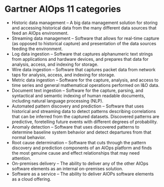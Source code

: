 # Gartner AIOps 11 categories
* Historic data management – A big data management solution for storing and accessing historical data from the many different data sources that feed an AIOps environment.
* Streaming data management – Software that allows for real-time capture (as opposed to historical capture) and presentation of the data sources feeding the environment.
* Log data ingestion – Software that captures alphanumeric text strings from applications and hardware devices, and prepares that data for analysis, access, and indexing for storage.
* Wire data ingestion – Software that captures packet data from network taps for analysis, access, and indexing for storage.
* Metric data ingestion – Software for the capture, analysis, and access to time series and general mathematical operations performed on I&O data.
* Document text ingestion – Software for the capture, parsing, and syntactical and semantic indexing of human readable documents, including natural language processing (NLP).
* Automated pattern discovery and prediction – Software that uses historical and streaming data to detect patterns describing correlations that can be inferred from the captured datasets. Discovered patterns are predictive, foretelling future events with different degrees of probability.
* Anomaly detection – Software that uses discovered patterns to determine baseline system behavior and detect departures from that normal behavior.
* Root cause determination – Software that cuts through the pattern discovery and prediction components of an AIOps platform and finds the most genuine cause and effect relationships that may need attention.
* On-premises delivery – The ability to deliver any of the other AIOps software elements as an internal on-premises solution.
* Software as a service – The ability to deliver AIOPs software elements as a cloud offering.
